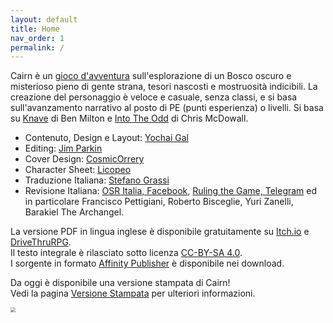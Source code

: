 ```yaml
---
layout: default
title: Home
nav_order: 1
permalink: /
---
```


Cairn è un [gioco d'avventura](http://questingblog.com/adventure-game-vs-osr) sull'esplorazione di un Bosco oscuro e misterioso pieno di gente strana, tesori nascosti e mostruosità indicibili. La creazione del personaggio è veloce e casuale, senza classi, e si basa sull'avanzamento narrativo al posto di PE (punti esperienza) o livelli. Si basa su [Knave](https://www.drivethrurpg.com/product/250888/Knave) di Ben Milton e [Into The Odd](https://chrismcdee.itch.io/electric-bastionland) di Chris McDowall.

- Contenuto, Design e Layout: [Yochai Gal](https://twitter.com/yochaigal1)
- Editing: [Jim Parkin](https://d66kobolds.blogspot.com/)
- Cover Design: [CosmicOrrery](https://cosmicorrery.itch.io/)
- Character Sheet: [Licopeo](https://www.instagram.com/licopeoart/)
- Traduzione Italiana: [Stefano Grassi](https://twitter.com/FabulousFreak)
- Revisione Italiana: [OSR Italia, Facebook](https://www.facebook.com/groups/osritalia/), [Ruling the Game, Telegram](http://t.me/osritalia) ed in particolare Francisco Pettigiani, Roberto Bisceglie, Yuri Zanelli, Barakiel The Archangel.

La versione PDF in lingua inglese è disponibile gratuitamente su [Itch.io](https://yochaigal.itch.io/cairn) e [DriveThruRPG](https://www.drivethrurpg.com/product/330809/Cairn).  
Il testo integrale è rilasciato sotto licenza [CC-BY-SA 4.0](https://creativecommons.org/licenses/by-sa/4.0/).  
I sorgente in formato [Affinity Publisher](https://affinity.serif.com/en-us/publisher/) è disponibile nei download.

Da oggi è disponibile una versione stampata di Cairn!  
Vedi la pagina [Versione Stampata](/print.md) per ulteriori informazioni.

<p></p>

<img src="https://yochaigal.github.io/cairn/img/cairn.png" style="zoom:50%;" />
